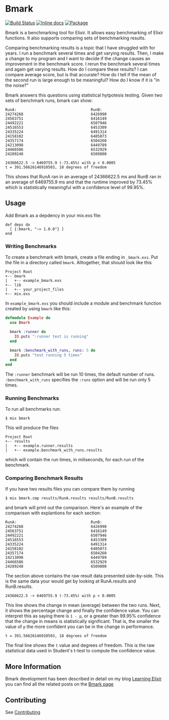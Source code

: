 # Bmark

[![Build Status](https://travis-ci.org/joekain/bmark.svg?branch=master)](https://travis-ci.org/joekain/bmark)  [![Inline docs](http://inch-ci.org/github/joekain/bmark.svg?branch=master)](http://inch-ci.org/github/joekain/bmark)  [![Package](https://img.shields.io/hexpm/v/bmark.svg)](https://hex.pm/packages/bmark)

Bmark is a benchmarking tool for Elixir.  It allows easy benchmarking of Elixir functions.  It also supports comparing sets of benchmarking results.

Comparing benchmarking results is a topic that I have struggled with for years.  I run a benchmark several times and get varying results.  Then, I make a change to my program and I want to decide if the change causes an improvement in the benchmark score.  I rerun the benchmark several times and again get varying results.  How do I compare these results?  I can compare average score, but is that accurate?  How do I tell if the mean of the second run is large enough to be meaningful?  How do I know if it is "in the noise?"

Bmark answers this questions using statistical hytpotesis testing.  Given two sets of benchmark runs, bmark can show:

    RunA:                                 RunB:
    24274268                              6426990
    24563751                              6416149
    24492221                              6507946
    24516553                              6453309
    24335224                              6491314
    24158102                              6405073
    24357174                              6504260
    24213098                              6449789
    24466586                              6532929
    24289248                              6509800
    
    24366622.5 -> 6469755.9 (-73.45%) with p < 0.0005
    t = 391.56626146910503, 18 degrees of freedom

This shows that RunA ran in an average of 24366622.5 ms and RunB ran in an average of 6469755.9 ms and that the runtime improved by 73.45% which is statistically meaningful with a confidence level of 99.95%.

## Usage

Add Bmark as a depdency in your mix.exs file:

    def deps do
      [ {:bmark, "~> 1.0.0"} ]
    end

### Writing Benchmarks

To create a benchmark with bmark, create a file ending in `_bmark.exs`.  Put the file in a directory called `bmark`.  Alltogether, that should look like this

    Project Root
    +-- bmark
    |   +-- example_bmark.exs
    +-- lib
    |   +-- your_project_files
    +-- mix.exs

In `example_bmark.exs` you should include a module and benchmark function created by using `bmark` 
like this:

```elixir
defmodule Example do
  use Bmark

  bmark :runner do
    IO.puts ":runner test is running"
  end
  
  bmark :benchmark_with_runs, runs: 5 do
    IO.puts "test running 5 times"
  end
end
```

The `:runner` benchmark will be run 10 times, the default number of runs.  `:benchmark_with_runs` specifies the `:runs` option and will be run only 5 times.

### Running Benchmarks

To run all benchmarks run:

    $ mix bmark

This will produce the files

    Project Root
    +-- results
    |   +-- example.runner.results
    |   +-- example.benchmark_with_runs.results
    
which will contain the run times, in miliseconds, for each run of the benchmark.

### Comparing Benchmark Results

If you have two results files you can compare them by running

    $ mix bmark.cmp results/RunA.results results/RunB.results
    
and bmark will print out the comparison.  Here's an example of the comparison with explantions for each section:

    RunA:                                 RunB:
    24274268                              6426990
    24563751                              6416149
    24492221                              6507946
    24516553                              6453309
    24335224                              6491314
    24158102                              6405073
    24357174                              6504260
    24213098                              6449789
    24466586                              6532929
    24289248                              6509800
    
The section above contains the raw result data presented side-by-side.  This is the same data your would get by looking at RunA.results and RunB.results.

    24366622.5 -> 6469755.9 (-73.45%) with p < 0.0005

This line shows the change in mean (average) between the two runs. Next, it shows the percentage change and finally the confidence value.  You can interpret this as saying there is `1 - p`, or a greater than 99.95% confidence that the change in means is statistically significant.  That is, the smaller the value of `p` the more confident you can be in the change in performance.

    t = 391.56626146910503, 18 degrees of freedom

The final line shows the `t` value and degrees of freedom.  This is the raw statistical data used in Student's t-test to compute the confidence value.

## More Information

Bmark development has been described in detail on my blog [Learning Elixir](http://learningelixir.joekain.com/) you can find all the related posts on the [Bmark page](http://learningelixir.joekain.com/bmark-posts/)

## Contributing

See [Contributing](CONTRIBUTING.md)
